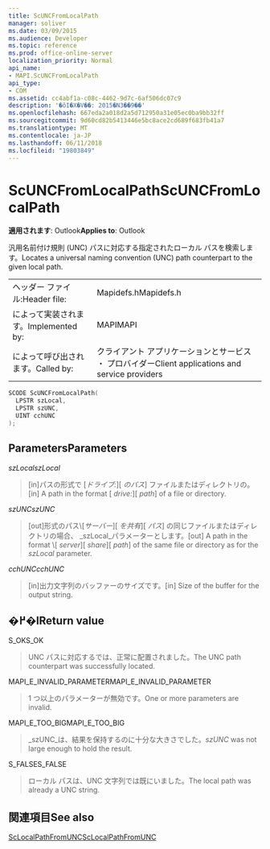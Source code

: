 ```yaml
---
title: ScUNCFromLocalPath
manager: soliver
ms.date: 03/09/2015
ms.audience: Developer
ms.topic: reference
ms.prod: office-online-server
localization_priority: Normal
api_name:
- MAPI.ScUNCFromLocalPath
api_type:
- COM
ms.assetid: cc4abf1a-c08c-4462-9d7c-6af506dc07c9
description: '�ŏI�X�V��: 2015�N3��9��'
ms.openlocfilehash: 667eda2a018d2a5d712950a31e05ec0ba9bb32ff
ms.sourcegitcommit: 9d60cd82b5413446e5bc8ace2cd689f683fb41a7
ms.translationtype: MT
ms.contentlocale: ja-JP
ms.lasthandoff: 06/11/2018
ms.locfileid: "19803849"
---
```

# <a name="scuncfromlocalpath"></a><span data-ttu-id="69e07-103">ScUNCFromLocalPath</span><span class="sxs-lookup"><span data-stu-id="69e07-103">ScUNCFromLocalPath</span></span>

  
  
<span data-ttu-id="69e07-104">**適用されます**: Outlook</span><span class="sxs-lookup"><span data-stu-id="69e07-104">**Applies to**: Outlook</span></span> 
  
<span data-ttu-id="69e07-105">汎用名前付け規則 (UNC) パスに対応する指定されたローカル パスを検索します。</span><span class="sxs-lookup"><span data-stu-id="69e07-105">Locates a universal naming convention (UNC) path counterpart to the given local path.</span></span>
  
|||
|:-----|:-----|
|<span data-ttu-id="69e07-106">ヘッダー ファイル:</span><span class="sxs-lookup"><span data-stu-id="69e07-106">Header file:</span></span>  <br/> |<span data-ttu-id="69e07-107">Mapidefs.h</span><span class="sxs-lookup"><span data-stu-id="69e07-107">Mapidefs.h</span></span>  <br/> |
|<span data-ttu-id="69e07-108">によって実装されます。</span><span class="sxs-lookup"><span data-stu-id="69e07-108">Implemented by:</span></span>  <br/> |<span data-ttu-id="69e07-109">MAPI</span><span class="sxs-lookup"><span data-stu-id="69e07-109">MAPI</span></span>  <br/> |
|<span data-ttu-id="69e07-110">によって呼び出されます。</span><span class="sxs-lookup"><span data-stu-id="69e07-110">Called by:</span></span>  <br/> |<span data-ttu-id="69e07-111">クライアント アプリケーションとサービス ・ プロバイダー</span><span class="sxs-lookup"><span data-stu-id="69e07-111">Client applications and service providers</span></span>  <br/> |
   
```cpp
SCODE ScUNCFromLocalPath(
  LPSTR szLocal,
  LPSTR szUNC,
  UINT cchUNC
);
```

## <a name="parameters"></a><span data-ttu-id="69e07-112">Parameters</span><span class="sxs-lookup"><span data-stu-id="69e07-112">Parameters</span></span>

 <span data-ttu-id="69e07-113">_szLocal_</span><span class="sxs-lookup"><span data-stu-id="69e07-113">_szLocal_</span></span>
  
> <span data-ttu-id="69e07-114">[in]パスの形式で [_ドライブ:_]\[ _のパス_] ファイルまたはディレクトリの。</span><span class="sxs-lookup"><span data-stu-id="69e07-114">[in] A path in the format [ _drive:_]\[ _path_] of a file or directory.</span></span>
    
 <span data-ttu-id="69e07-115">_szUNC_</span><span class="sxs-lookup"><span data-stu-id="69e07-115">_szUNC_</span></span>
  
> <span data-ttu-id="69e07-116">[out]形式のパス\\[_サーバー_]\[ _を共有_]\[ _パス_] の同じファイルまたはディレクトリの場合、 _szLocal_パラメーターとします。</span><span class="sxs-lookup"><span data-stu-id="69e07-116">[out] A path in the format \\[ _server_]\[ _share_]\[ _path_] of the same file or directory as for the  _szLocal_ parameter.</span></span> 
    
 <span data-ttu-id="69e07-117">_cchUNC_</span><span class="sxs-lookup"><span data-stu-id="69e07-117">_cchUNC_</span></span>
  
> <span data-ttu-id="69e07-118">[in]出力文字列のバッファーのサイズです。</span><span class="sxs-lookup"><span data-stu-id="69e07-118">[in] Size of the buffer for the output string.</span></span>
    
## <a name="return-value"></a><span data-ttu-id="69e07-119">�߂�l</span><span class="sxs-lookup"><span data-stu-id="69e07-119">Return value</span></span>

<span data-ttu-id="69e07-120">S_OK</span><span class="sxs-lookup"><span data-stu-id="69e07-120">S_OK</span></span>
  
> <span data-ttu-id="69e07-121">UNC パスに対応するでは、正常に配置されました。</span><span class="sxs-lookup"><span data-stu-id="69e07-121">The UNC path counterpart was successfully located.</span></span>
    
<span data-ttu-id="69e07-122">MAPI_E_INVALID_PARAMETER</span><span class="sxs-lookup"><span data-stu-id="69e07-122">MAPI_E_INVALID_PARAMETER</span></span>
  
> <span data-ttu-id="69e07-123">1 つ以上のパラメーターが無効です。</span><span class="sxs-lookup"><span data-stu-id="69e07-123">One or more parameters are invalid.</span></span>
    
<span data-ttu-id="69e07-124">MAPI_E_TOO_BIG</span><span class="sxs-lookup"><span data-stu-id="69e07-124">MAPI_E_TOO_BIG</span></span>
  
>  <span data-ttu-id="69e07-125">_szUNC_は、結果を保持するのに十分な大きさでした。</span><span class="sxs-lookup"><span data-stu-id="69e07-125">_szUNC_ was not large enough to hold the result.</span></span> 
    
<span data-ttu-id="69e07-126">S_FALSE</span><span class="sxs-lookup"><span data-stu-id="69e07-126">S_FALSE</span></span>
  
> <span data-ttu-id="69e07-127">ローカル パスは、UNC 文字列では既にいました。</span><span class="sxs-lookup"><span data-stu-id="69e07-127">The local path was already a UNC string.</span></span>
    
## <a name="see-also"></a><span data-ttu-id="69e07-128">関連項目</span><span class="sxs-lookup"><span data-stu-id="69e07-128">See also</span></span>



[<span data-ttu-id="69e07-129">ScLocalPathFromUNC</span><span class="sxs-lookup"><span data-stu-id="69e07-129">ScLocalPathFromUNC</span></span>](sclocalpathfromunc.md)

